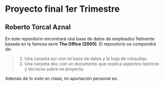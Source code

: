 # Proyecto final 1er Trimestre
## Roberto Torcal Aznal


En este repositorio encontrará una base de datos de empleados fielmente basada en la famosa serie **The Office (2005)**.
El repositorio se compondrá de:

> 1. Una carpeta scr con mi base de datos y la hoja de consultas.
> 2. Una carpeta doc con un documento que explica aspectos teóricos y técnicos sobre mi proyecto.

Además de lo visto en clase, mi aportación personal es: